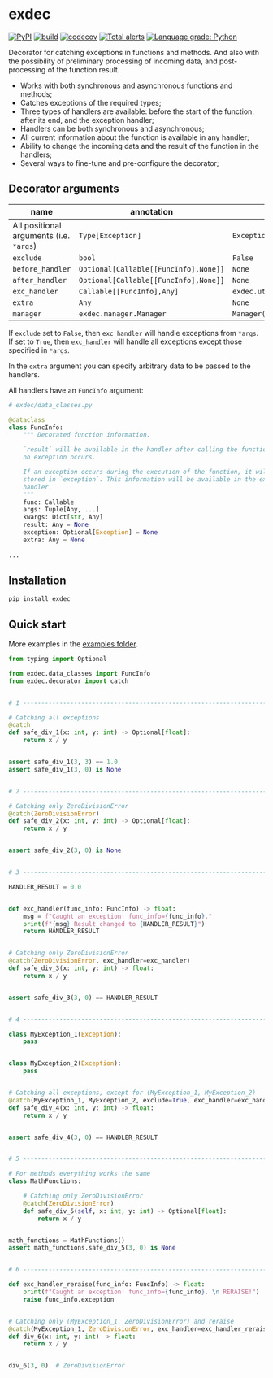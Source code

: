 # exdec

[![PyPI](https://img.shields.io/pypi/v/exdec)](https://pypi.org/project/exdec) [![build](https://github.com/EvgeniyBurdin/exdec/actions/workflows/python-app.yml/badge.svg?branch=main)](https://github.com/EvgeniyBurdin/exdec/actions/workflows/python-app.yml) [![codecov](https://codecov.io/gh/EvgeniyBurdin/exdec/branch/main/graph/badge.svg?token=YIJG8TN4DD)](https://codecov.io/gh/EvgeniyBurdin/exdec) [![Total alerts](https://img.shields.io/lgtm/alerts/g/EvgeniyBurdin/exdec.svg?logo=lgtm&logoWidth=18)](https://lgtm.com/projects/g/EvgeniyBurdin/exdec/alerts/) [![Language grade: Python](https://img.shields.io/lgtm/grade/python/g/EvgeniyBurdin/exdec.svg?logo=lgtm&logoWidth=18)](https://lgtm.com/projects/g/EvgeniyBurdin/exdec/context:python)

Decorator for catching exceptions in functions and methods. And also with the possibility of preliminary processing of incoming data, and post-processing of the function result.

- Works with both synchronous and asynchronous functions and methods;
- Catches exceptions of the required types;
- Three types of handlers are available: before the start of the function, after its end, and the exception handler;
- Handlers can be both synchronous and asynchronous;
- All current information about the function is available in any handler;
- Ability to change the incoming data and the result of the function in the handlers;
- Several ways to fine-tune and pre-configure the decorator;

## Decorator arguments

| name                                     | annotation                              | default                            |
|----------------------------------------- |---------------------------------------- |----------------------------------- |
| All positional arguments (i.e. `*args`)  | `Type[Exception]`                       | `Exception`                        |
| `exclude`                                | `bool`                                  | `False`                            |
| `before_handler`                         | `Optional[Callable[[FuncInfo],None]]`   | `None`                             |
| `after_handler`                          | `Optional[Callable[[FuncInfo],None]]`   | `None`                             |
| `exc_handler`                            | `Callable[[FuncInfo],Any]`              | `exdec.utils.default_exc_handler`  |
| `extra`                                  | `Any`                                   | `None`                             |
| `manager`                                | `exdec.manager.Manager`                 | `Manager()`                        |

If `exclude` set to `False`, then `exc_handler` will handle exceptions from `*args`.  If set to `True`, then `exc_handler` will handle all exceptions except those specified in `*args`.

In the `extra` argument you can specify arbitrary data to be passed to the handlers.

All handlers have an `FuncInfo` argument:

```python
# exdec/data_classes.py

@dataclass
class FuncInfo:
    """ Decorated function information.

    `result` will be available in the handler after calling the function if
    no exception occurs.

    If an exception occurs during the execution of the function, it will be
    stored in `exception`. This information will be available in the exception
    handler.
    """
    func: Callable
    args: Tuple[Any, ...]
    kwargs: Dict[str, Any]
    result: Any = None
    exception: Optional[Exception] = None
    extra: Any = None
    
...
```

## Installation

```bash
pip install exdec
```

## Quick start

More examples in the [examples folder](https://github.com/EvgeniyBurdin/exdec/tree/main/examples).

```python
from typing import Optional

from exdec.data_classes import FuncInfo
from exdec.decorator import catch


# 1 --------------------------------------------------------------------------

# Catching all exceptions
@catch
def safe_div_1(x: int, y: int) -> Optional[float]:
    return x / y


assert safe_div_1(3, 3) == 1.0
assert safe_div_1(3, 0) is None


# 2 --------------------------------------------------------------------------

# Catching only ZeroDivisionError
@catch(ZeroDivisionError)
def safe_div_2(x: int, y: int) -> Optional[float]:
    return x / y


assert safe_div_2(3, 0) is None


# 3 --------------------------------------------------------------------------

HANDLER_RESULT = 0.0


def exc_handler(func_info: FuncInfo) -> float:
    msg = f"Caught an exception! func_info={func_info}."
    print(f"{msg} Result changed to {HANDLER_RESULT}")
    return HANDLER_RESULT


# Catching only ZeroDivisionError
@catch(ZeroDivisionError, exc_handler=exc_handler)
def safe_div_3(x: int, y: int) -> float:
    return x / y


assert safe_div_3(3, 0) == HANDLER_RESULT


# 4 --------------------------------------------------------------------------

class MyException_1(Exception):
    pass


class MyException_2(Exception):
    pass


# Catching all exceptions, except for (MyException_1, MyException_2)
@catch(MyException_1, MyException_2, exclude=True, exc_handler=exc_handler)
def safe_div_4(x: int, y: int) -> float:
    return x / y


assert safe_div_4(3, 0) == HANDLER_RESULT


# 5 --------------------------------------------------------------------------

# For methods everything works the same
class MathFunctions:

    # Catching only ZeroDivisionError
    @catch(ZeroDivisionError)
    def safe_div_5(self, x: int, y: int) -> Optional[float]:
        return x / y


math_functions = MathFunctions()
assert math_functions.safe_div_5(3, 0) is None


# 6 --------------------------------------------------------------------------

def exc_handler_reraise(func_info: FuncInfo) -> float:
    print(f"Caught an exception! func_info={func_info}. \n RERAISE!")
    raise func_info.exception


# Catching only (MyException_1, ZeroDivisionError) and reraise
@catch(MyException_1, ZeroDivisionError, exc_handler=exc_handler_reraise)
def div_6(x: int, y: int) -> float:
    return x / y


div_6(3, 0)  # ZeroDivisionError
```
